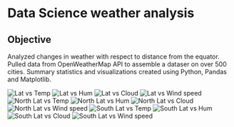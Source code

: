 # Data Science weather analysis
## Objective

Analyzed changes in weather with respect to distance from the equator.
Pulled data from OpenWeatherMap API to assemble a dataser on over 500 cities.
Summary statistics and visualizations created using Python, Pandas and Matplotlib.

![Lat vs Temp](latitudevstemperature.png)
![Lat vs Hum](latitudevshumidity.png)
![Lat vs Cloud](latitudevscloudiness.png)
![Lat vs Wind speed](latitudevswindspeed.png)
![North Lat vs Temp](northlatitudevstemperature.png)
![North Lat vs Hum](northlatitudevshumidity.png)
![North Lat vs Cloud](northlatitudevscloudiness.png)
![North Lat vs Wind speed](northlatitudevswindspeed.png)
![South Lat vs Temp](southlatitudevstemperature.png)
![South Lat vs Hum](southlatitudevshumidity.png)
![South Lat vs Cloud](southlatitudevscloudiness.png)
![South Lat vs Wind speed](southlatitudevswindspeed.png)
